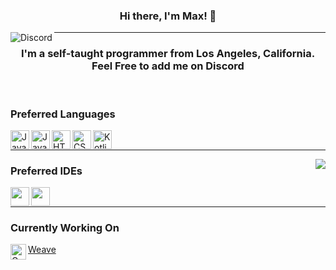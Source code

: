 <!--- Thanks to Scherso for the inspiration! https://github.com/Scherso/Scherso --->

<h3 align="middle">

   Hi there, I'm Max! 👋 

</h3>

<a href="https://discordapp.com/users/830161230337409074">
     <img
          align="left" alt="Discord"
          src="https://img.shields.io/badge/-Max%239876-5865F2?&style=flat-square&logo=discord&logoColor=white"
     />
</a>

<hr>

<h3 align="middle">
     I'm a self-taught programmer from Los Angeles, California. <br>
     Feel Free to add me on Discord
</h3>

<br />

### Preferred Languages

<a href="https://www.java.com/en/download/help/whatis_java.html">
     <img
         align="left" alt="Java" width="30px" height="30" 
         src="https://img.icons8.com/color/48/000000/java-coffee-cup-logo--v2.png"
     />
</a>

<a href="https://www.javascript.com/">
     <img
          align="left" alt="JavaScript" width="30" height="30"
          src="https://img.icons8.com/color/48/000000/javascript--v1.png"
     />
</a>

<a href="https://html.com/">
     <img
          align="left" alt="HTML" width="30" height="30"
          src="https://img.icons8.com/color/48/000000/html-5--v1.png"
     />
</a>

<a href="https://www.w3.org/Style/CSS/">
     <img
          align="left" alt="CSS" width="30" height="30"
          src="https://img.icons8.com/color/48/000000/css3.png"
     />
</a>

<a href="https://kotlinlang.org/">
     <img
          align="left" alt="Kotlin" width="30" height="30"
          src="https://upload.wikimedia.org/wikipedia/commons/0/06/Kotlin_Icon.svg"
     />
</a>



<br />

<hr>

<img align="right"
     src="https://github-readme-stats.vercel.app/api?username=exejar&show_icons=true&theme=radical"
/>

### Preferred IDEs

<a href="https://www.jetbrains.com/idea/">
     <img
         align="left" height="30"
         src="https://img.icons8.com/color/48/000000/intellij-idea.png"
     />
</a>

<a href="https://www.jetbrains.com/webstorm/">
     <img
         align="left" height="30"
         src="https://img.icons8.com/color/48/000000/webstorm.png"
     />
</a>

<br />

<hr>

### Currently Working On

<a href="https://github.com/Weave-MC">
     <img
          align="left" alt="Gentoo Linux" width="25"
          src="https://camo.githubusercontent.com/5333b72670356a8b9b27dd51ea6dfe498e193757fba20136f4d9b96f84d95f27/68747470733a2f2f7374617469632e77696b69612e6e6f636f6f6b69652e6e65742f6d696e6563726166745f67616d6570656469612f696d616765732f642f64372f4c6f6f6d5f253238532532395f4a45315f4245312e706e672f7265766973696f6e2f6c61746573743f63623d3230323130313136303732353136"
     />
     Weave
</a>
